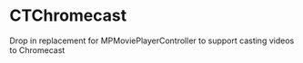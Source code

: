 CTChromecast
============

Drop in replacement for MPMoviePlayerController to support casting videos to Chromecast
